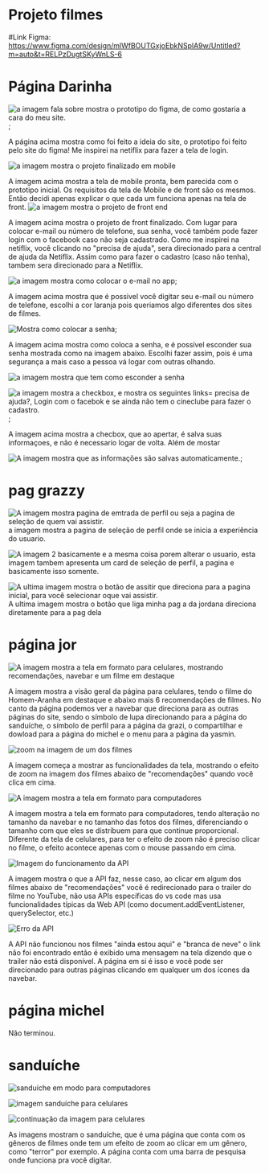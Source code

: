# Projeto filmes

#Link Figma: https://www.figma.com/design/mlWfBOUTGxjoEbkNSplA9w/Untitled?m=auto&t=RELPzDugtSKyWnLS-6

# Página Darinha

![a imagem fala sobre mostra o prototipo do figma, de como gostaria a cara do meu site.](./pages/dara/assets/figmaimg.png);

  A página acima mostra como foi feito a ideia do site, o prototipo foi feito pelo site do figma! Me inspirei na netiflix para fazer a tela de login. 

  
![a imagem mostra o projeto finalizado em mobile](./pages/dara/assets/mobile.png)

 A imagem acima mostra a tela de mobile pronta, bem parecida com o prototipo inicial. Os requisitos da tela de Mobile e de front são os mesmos. Então decidi apenas explicar o que cada um funciona apenas na tela de front. 
![a imagem mostra o projeto de front end](./pages/dara/assets/front1.png)

A imagem acima mostra o projeto de front finalizado. Com lugar para colocar e-mail ou número de telefone, sua senha, você também pode fazer login com o facebook caso não seja cadastrado. Como me inspirei na netiflix, você clicando no "precisa de ajuda", sera direcionado para a central de ajuda da Netiflix. Assim como para fazer o cadastro (caso não tenha), tambem sera direcionado para a Netiflix.

![a imagem mostra como colocar o e-mail no app](./pages/dara/assets/front2.png);

A imagem acima mostra que é possivel você digitar seu e-mail ou número de telefone, escolhi a cor laranja pois queriamos algo diferentes dos sites de filmes. 

![Mostra como colocar a senha](./pages/dara/assets/front3.png);

A imagem acima mostra como coloca a senha, e é possível esconder sua senha mostrada como na imagem abaixo. Escolhi fazer assim, pois é uma segurança a mais caso a pessoa vá logar com outras olhando. 

![a imagem mostra que tem como esconder a senha](./pages/dara/assets/front4.png)


![a imagem mostra a checkbox, e mostra os seguintes links= precisa de ajuda?, Login com o facebok e se ainda não tem o cineclube para fazer o cadastro.](./pages/dara/assets/front5.png);

A imagem acima mostra a checbox, que ao apertar, é salva suas informaçoes, e não é necessario logar de volta. Além de mostar

![A imagem mostra que as informações são salvas automaticamente.](./pages/dara/assets/front6.png);








# pag grazzy

![A imagem mostra pagina de emtrada de perfil ou seja a pagina de seleção de quem vai assistir.](./pages/grazi/assets/parte1.png) 
a imagem mostra a pagina de seleção de perfil onde se inicia a experiência do usuario.

![A imagem 2 basicamente e a mesma coisa porem alterar o usuario,](./pages/grazi/assets/grazzzy.png) esta imagem tambem apresenta um card de seleção de perfil, a pagina e basicamente isso somente.


![A ultima imagem mostra o botão de assitir que direciona para a pagina inicial, para você selecionar oque vai assistir.](./pages/grazi/assets/jordana.png)
A ultima imagem mostra o botão que liga minha pag a da jordana direciona diretamente para a pag dela








# página jor


![A imagem mostra a tela em formato para celulares, mostrando recomendações, navebar e um filme em destaque](./pages/jor/assets/print02.png)

A imagem mostra a visão geral da página para celulares, tendo o filme do Homem-Aranha em destaque e abaixo mais 6 recomendações de filmes. No canto da página podemos ver a navebar que direciona para as outras páginas do site, sendo o símbolo de lupa direcionando para a página do sanduíche, o símbolo de perfil para a página da grazi, o compartilhar e dowload para a página do michel e o menu para a página da yasmin.

![zoom na imagem de um dos filmes](./pages/jor/assets/print01.png)

A imagem começa a mostrar as funcionalidades da tela, mostrando o efeito de zoom na imagem dos filmes abaixo de "recomendações" quando você clica em cima.

![A imagem mostra a tela em formato para computadores](./pages/jor/assets/print04.png)

A imagem mostra a tela em formato para computadores, tendo alteração no tamanho da navebar e no tamanho das fotos dos filmes, diferenciando o tamanho com que eles se distribuem para que continue proporcional. Diferente da tela de celulares, para ter o efeito de zoom não é preciso clicar no filme, o efeito acontece apenas com o mouse passando em cima. 

![Imagem do funcionamento da API](./pages/jor/assets/print05.png) 

A imagem mostra o que a API faz, nesse caso, ao clicar em algum dos filmes abaixo de "recomendações" você é redirecionado para o trailer do filme no YouTube, não usa APIs específicas do vs code mas usa funcionalidades típicas da Web API (como document.addEventListener, querySelector, etc.) 

![Erro da API](./pages/jor/assets/print06.png)

A API não funcionou nos filmes "ainda estou aqui" e "branca de neve" o link não foi encontrado então é exibido uma mensagem na tela dizendo que o trailer não está disponível.
A página em si é isso e você pode ser direcionado para outras páginas clicando em qualquer um dos ícones da navebar.







# página michel

Não terminou.






# sanduíche 

![sanduíche em modo para computadores](./pages/sanduiche/assets/print1)

![imagem sanduíche para celulares](./pages/sanduiche/assets/print2)

![continuação da imagem para celulares](./pages/sanduiche/assets/print3)

As imagens mostram o sanduíche, que é uma página que conta com os gêneros de filmes onde tem um efeito de zoom ao clicar em um gênero, como "terror" por exemplo. A página conta com uma barra de pesquisa onde funciona pra você digitar.

